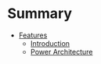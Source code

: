 # Summary

* [Features](README.md)
  * [Introduction](introduction.md)
  * [Power Architecture](power-architecture.md)

